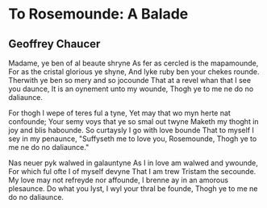 # To Rosemounde: A Balade
## Geoffrey Chaucer
Madame, ye ben of al beaute shryne
As fer as cercled is the mapamounde,
For as the cristal glorious ye shyne,
And lyke ruby ben your chekes rounde.
Therwith ye ben so mery and so jocounde
That at a revel whan that I see you daunce,
It is an oynement unto my wounde,
Thogh ye to me ne do no daliaunce.

For thogh I wepe of teres ful a tyne,
Yet may that wo myn herte nat confounde;
Your semy voys that ye so smal out twyne
Maketh my thoght in joy and blis habounde.
So curtaysly I go with love bounde
That to myself I sey in my penaunce,
"Suffyseth me to love you, Rosemounde,
Thogh ye to me ne do no daliaunce."

Nas neuer pyk walwed in galauntyne
As I in love am walwed and ywounde,
For which ful ofte I of myself devyne
That I am trew Tristam the secounde.
My love may not refreyde nor affounde,
I brenne ay in an amorous plesaunce.
Do what you lyst, I wyl your thral be founde,
Thogh ye to me ne do no daliaunce.